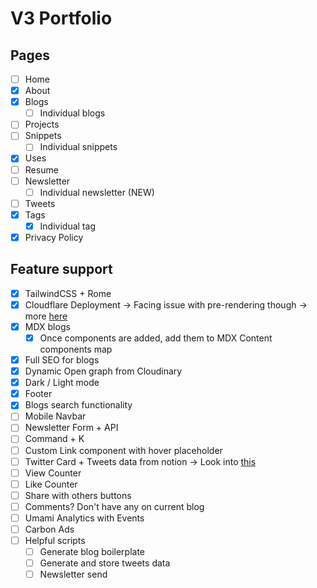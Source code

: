 # V3 Portfolio

## Pages

- [ ] Home
- [x] About
- [x] Blogs
  - [ ] Individual blogs
- [ ] Projects
- [ ] Snippets
  - [ ] Individual snippets
- [x] Uses
- [ ] Resume
- [ ] Newsletter
  - [ ] Individual newsletter (NEW)
- [ ] Tweets
- [x] Tags
  - [x] Individual tag
- [x] Privacy Policy

## Feature support

- [x] TailwindCSS + Rome
- [x] Cloudflare Deployment -> Facing issue with pre-rendering though -> more [here](https://github.com/withastro/astro/issues/7140)
- [x] MDX blogs
  - [x] Once components are added, add them to MDX Content components map
- [x] Full SEO for blogs
- [x] Dynamic Open graph from Cloudinary
- [x] Dark / Light mode
- [x] Footer
- [x] Blogs search functionality
- [ ] Mobile Navbar
- [ ] Newsletter Form + API
- [ ] Command + K
- [ ] Custom Link component with hover placeholder
- [ ] Twitter Card + Tweets data from notion -> Look into [this](https://github.com/astro-community/astro-embed/tree/main/packages/astro-embed-twitter#readme)
- [ ] View Counter
- [ ] Like Counter
- [ ] Share with others buttons
- [ ] Comments? Don't have any on current blog
- [ ] Umami Analytics with Events
- [ ] Carbon Ads
- [ ] Helpful scripts
  - [ ] Generate blog boilerplate
  - [ ] Generate and store tweets data
  - [ ] Newsletter send